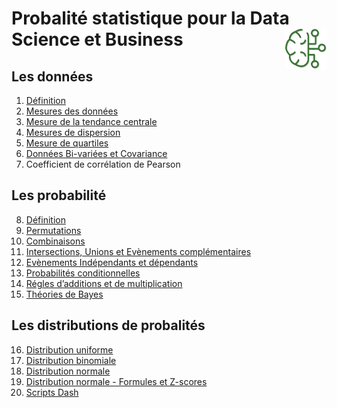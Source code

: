 # **Probalité statistique pour la Data Science et Business** <a href="../"><img src="https://github.com/MiKL5/BI/blob/master/assets/bi.svg" alt="Business intelligence" align="right" height="64px"></a>
## **Les données**
1. [Définition](1_data/definition)
2. [Mesures des données](1_data/dataMeasurement)  
3. [Mesure de la tendance centrale](1_data/measureCentralTendency)
4. [Mesures de dispersion](1_data/dispersionMeasurement)
5. [Mesure de quartiles](1_data/quartileMeasurement)
6. [Données Bi-variées et Covariance](1_data/bivariateDataAndCovariance)
7. Coefficient de corrélation de Pearson
## **Les probabilité**
8. [Définition](2_probability/definition)
9. [Permutations](2_probability/permutation)
10. [Combinaisons](2_probability/combinations)
11. [Intersections, Unions et Evènements complémentaires](2_probability/IntersectionsUnionsComplementaryEvents)
12. [Evènements Indépendants et dépendants](2_probability/independentAndDependentEvents)
13. [Probabilités conditionnelles](2_probability/conditionalProbability)
14. [Régles d’additions et de multiplication](2_probability/AdditionAndMultiplicationRules)
15. [Théories de Bayes](2_probability/BayesTheorem)
## **Les distributions de probalités**
16. [Distribution uniforme](3_distributions/uniformDistribution)
17. [Distribution binomiale]()
18. [Distribution normale]()
19. [Distribution normale - Formules et Z-scores]()
20. [Scripts Dash]()
<!-- ## **Les statistiques** -->
<!-- 21. Définition -->
<!-- 22. Échantillonnage -->
<!-- 23. Théorème Centrale Limite -->
<!-- 24. Erreur Type -->
<!-- 25. Test Statistique -->
<!--     1.  Exercice 1 -->
<!--     2.  Exercice 3 -->
<!-- 26. Erreurs de type 1 et 2 -->
<!-- 27. Distribution de T-Student -->
<!-- ## **Analyse de la variance (ANOVA)** -->
<!-- ## **La régression** -->
<!-- ## **L'analyse du Khi carré** -->